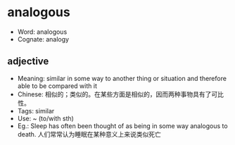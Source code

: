 # analogous

- Word: analogous
- Cognate: analogy

## adjective

- Meaning: similar in some way to another thing or situation and therefore able to be compared with it
- Chinese: 相似的；类似的。在某些方面是相似的，因而两种事物具有了可比性。
- Tags: similar
- Use: ~ (to/with sth)
- Eg.: Sleep has often been thought of as being in some way analogous to death. 人们常常认为睡眠在某种意义上来说类似死亡

